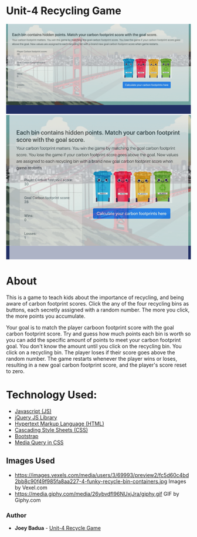 # Unit-4 Recycling Game
![Screenshot-full](/assets/images/Recycle-Screenshot-full.png)
![Screenshot-reactive](/assets/images/Recycle-Screenshot-reactive.png)

# About
This is a game to teach kids about the importance of recycling, and being aware of carbon footprint scores.
Click the any of the four recycling bins as buttons, each secretly assigned with a random number. The more you click, the more points you accumulate. 

Your goal is to match the player carboon footprint score with the goal carbon footprint score. Try and guess how much points each bin is worth so you can add the specific amount of points to meet your carbon footprint goal.  You don't know the amount until you click on the recycling bin.  You click on a recycling bin.  The player loses if their score goes above the random number.  The game restarts whenever the player wins or loses, resulting in a new goal carbon footprint score, and the player's score reset to zero. 

# Technology Used:
* [Javascript (JS)](https://developer.mozilla.org/en-US/docs/Web/JavaScript)
* [jQuery JS Library](https://developer.mozilla.org/en-US/docs/Glossary/jQuery)
* [Hypertext Markup Language (HTML)](https://developer.mozilla.org/en-US/docs/Web/HTML)
* [Cascading Style Sheets (CSS)](https://developer.mozilla.org/en-US/docs/Web/CSS) 
* [Bootstrap](https://en.wikipedia.org/wiki/Bootstrap_(front-end_framework))
* [Media Query in CSS](https://www.w3schools.com/cssref/css3_pr_mediaquery.asp)

## Images Used
* https://images.vexels.com/media/users/3/69993/preview2/fc5d60c4bd2bb8c90f49f985fa8aa227-4-funky-recycle-bin-containers.jpg
Images by Vexel.com
* https://media.giphy.com/media/26ybvdfI96NUxjJra/giphy.gif GIF by Giphy.com 

### Author
* **Joey Badua** - [Unit-4 Recycle Game](https://github.com/joannebadua)
